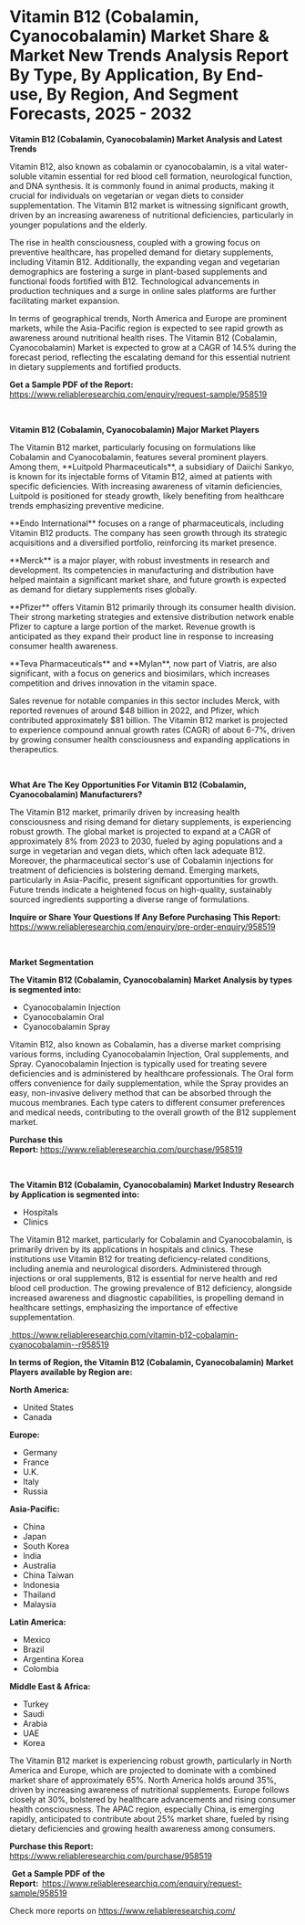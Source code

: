<p><h1>Vitamin B12 (Cobalamin, Cyanocobalamin) Market Share & Market New Trends Analysis Report By Type, By Application, By End-use, By Region, And Segment Forecasts, 2025 - 2032</h1></p><p><strong>Vitamin B12 (Cobalamin, Cyanocobalamin) Market Analysis and Latest Trends</strong></p>
<p><p>Vitamin B12, also known as cobalamin or cyanocobalamin, is a vital water-soluble vitamin essential for red blood cell formation, neurological function, and DNA synthesis. It is commonly found in animal products, making it crucial for individuals on vegetarian or vegan diets to consider supplementation. The Vitamin B12 market is witnessing significant growth, driven by an increasing awareness of nutritional deficiencies, particularly in younger populations and the elderly. </p><p>The rise in health consciousness, coupled with a growing focus on preventive healthcare, has propelled demand for dietary supplements, including Vitamin B12. Additionally, the expanding vegan and vegetarian demographics are fostering a surge in plant-based supplements and functional foods fortified with B12. Technological advancements in production techniques and a surge in online sales platforms are further facilitating market expansion. </p><p>In terms of geographical trends, North America and Europe are prominent markets, while the Asia-Pacific region is expected to see rapid growth as awareness around nutritional health rises. The Vitamin B12 (Cobalamin, Cyanocobalamin) Market is expected to grow at a CAGR of 14.5% during the forecast period, reflecting the escalating demand for this essential nutrient in dietary supplements and fortified products.</p></p>
<p><strong>Get a Sample PDF of the Report:&nbsp;</strong> <a href="https://www.reliableresearchiq.com/enquiry/request-sample/958519?utm_campaign=2927&utm_medium=2&utm_source=Github&utm_content=ia&utm_term=21032025&utm_id=vitamin-b12-cobalamin-cyanocobalamin">https://www.reliableresearchiq.com/enquiry/request-sample/958519</a></p>
<p>&nbsp;</p>
<p><strong>Vitamin B12 (Cobalamin, Cyanocobalamin) Major Market Players</strong></p>
<p><p>The Vitamin B12 market, particularly focusing on formulations like Cobalamin and Cyanocobalamin, features several prominent players. Among them, **Luitpold Pharmaceuticals**, a subsidiary of Daiichi Sankyo, is known for its injectable forms of Vitamin B12, aimed at patients with specific deficiencies. With increasing awareness of vitamin deficiencies, Luitpold is positioned for steady growth, likely benefiting from healthcare trends emphasizing preventive medicine.</p><p>**Endo International** focuses on a range of pharmaceuticals, including Vitamin B12 products. The company has seen growth through its strategic acquisitions and a diversified portfolio, reinforcing its market presence. </p><p>**Merck** is a major player, with robust investments in research and development. Its competencies in manufacturing and distribution have helped maintain a significant market share, and future growth is expected as demand for dietary supplements rises globally.</p><p>**Pfizer** offers Vitamin B12 primarily through its consumer health division. Their strong marketing strategies and extensive distribution network enable Pfizer to capture a large portion of the market. Revenue growth is anticipated as they expand their product line in response to increasing consumer health awareness.</p><p>**Teva Pharmaceuticals** and **Mylan**, now part of Viatris, are also significant, with a focus on generics and biosimilars, which increases competition and drives innovation in the vitamin space.</p><p>Sales revenue for notable companies in this sector includes Merck, with reported revenues of around $48 billion in 2022, and Pfizer, which contributed approximately $81 billion. The Vitamin B12 market is projected to experience compound annual growth rates (CAGR) of about 6-7%, driven by growing consumer health consciousness and expanding applications in therapeutics.</p></p>
<p>&nbsp;</p>
<p><strong>What Are The Key Opportunities For Vitamin B12 (Cobalamin, Cyanocobalamin) Manufacturers?</strong></p>
<p><p>The Vitamin B12 market, primarily driven by increasing health consciousness and rising demand for dietary supplements, is experiencing robust growth. The global market is projected to expand at a CAGR of approximately 8% from 2023 to 2030, fueled by aging populations and a surge in vegetarian and vegan diets, which often lack adequate B12. Moreover, the pharmaceutical sector's use of Cobalamin injections for treatment of deficiencies is bolstering demand. Emerging markets, particularly in Asia-Pacific, present significant opportunities for growth. Future trends indicate a heightened focus on high-quality, sustainably sourced ingredients supporting a diverse range of formulations.</p></p>
<p><strong>Inquire or Share Your Questions If Any Before Purchasing This Report:</strong> <a href="https://www.reliableresearchiq.com/enquiry/pre-order-enquiry/958519?utm_campaign=2927&utm_medium=2&utm_source=Github&utm_content=ia&utm_term=21032025&utm_id=vitamin-b12-cobalamin-cyanocobalamin">https://www.reliableresearchiq.com/enquiry/pre-order-enquiry/958519</a></p>
<p>&nbsp;</p>
<p><strong>Market Segmentation</strong></p>
<p><strong>The Vitamin B12 (Cobalamin, Cyanocobalamin) Market Analysis by types is segmented into:</strong></p>
<p><ul><li>Cyanocobalamin Injection</li><li>Cyanocobalamin Oral</li><li>Cyanocobalamin Spray</li></ul></p>
<p><p>Vitamin B12, also known as Cobalamin, has a diverse market comprising various forms, including Cyanocobalamin Injection, Oral supplements, and Spray. Cyanocobalamin Injection is typically used for treating severe deficiencies and is administered by healthcare professionals. The Oral form offers convenience for daily supplementation, while the Spray provides an easy, non-invasive delivery method that can be absorbed through the mucous membranes. Each type caters to different consumer preferences and medical needs, contributing to the overall growth of the B12 supplement market.</p></p>
<p><strong>Purchase this Report:&nbsp;</strong><a href="https://www.reliableresearchiq.com/purchase/958519?utm_campaign=2927&utm_medium=2&utm_source=Github&utm_content=ia&utm_term=21032025&utm_id=vitamin-b12-cobalamin-cyanocobalamin">https://www.reliableresearchiq.com/purchase/958519</a></p>
<p>&nbsp;</p>
<p><strong>The Vitamin B12 (Cobalamin, Cyanocobalamin) Market Industry Research by Application is segmented into:</strong></p>
<p><ul><li>Hospitals</li><li>Clinics</li></ul></p>
<p><p>The Vitamin B12 market, particularly for Cobalamin and Cyanocobalamin, is primarily driven by its applications in hospitals and clinics. These institutions use Vitamin B12 for treating deficiency-related conditions, including anemia and neurological disorders. Administered through injections or oral supplements, B12 is essential for nerve health and red blood cell production. The growing prevalence of B12 deficiency, alongside increased awareness and diagnostic capabilities, is propelling demand in healthcare settings, emphasizing the importance of effective supplementation.</p></p>
<p><a href="https://www.reliableresearchiq.com/vitamin-b12-cobalamin-cyanocobalamin--r958519?utm_campaign=2927&utm_medium=2&utm_source=Github&utm_content=ia&utm_term=21032025&utm_id=vitamin-b12-cobalamin-cyanocobalamin">&nbsp;https://www.reliableresearchiq.com/vitamin-b12-cobalamin-cyanocobalamin--r958519</a></p>
<p><strong>In terms of Region, the Vitamin B12 (Cobalamin, Cyanocobalamin) Market Players available by Region are:</strong></p>
<p>
    <p> <strong> North America: </strong>
        <ul>
            <li>United States</li>
            <li>Canada</li>
        </ul>
        </p> 
    <p> <strong> Europe: </strong>
        <ul>
            <li>Germany</li>
            <li>France</li>
            <li>U.K.</li>
            <li>Italy</li>
            <li>Russia</li>
        </ul>
        </p> 
    <p> <strong> Asia-Pacific: </strong>
        <ul>
            <li>China</li>
            <li>Japan</li>
            <li>South Korea</li>
            <li>India</li>
            <li>Australia</li>
            <li>China Taiwan</li>
            <li>Indonesia</li>
            <li>Thailand</li>
            <li>Malaysia</li>
        </ul>
        </p> 
    <p> <strong> Latin America: </strong>
        <ul>
            <li>Mexico</li>
            <li>Brazil</li>
            <li>Argentina Korea</li>
            <li>Colombia</li>
        </ul>
        </p> 
    <p> <strong> Middle East & Africa: </strong>
        <ul>
            <li>Turkey</li>
            <li>Saudi</li>
            <li>Arabia</li>
            <li>UAE</li>
            <li>Korea</li>
        </ul>
    </p>
    </p>
<p><p>The Vitamin B12 market is experiencing robust growth, particularly in North America and Europe, which are projected to dominate with a combined market share of approximately 65%. North America holds around 35%, driven by increasing awareness of nutritional supplements. Europe follows closely at 30%, bolstered by healthcare advancements and rising consumer health consciousness. The APAC region, especially China, is emerging rapidly, anticipated to contribute about 25% market share, fueled by rising dietary deficiencies and growing health awareness among consumers.</p></p>
<p><strong>Purchase this Report: </strong><a href="https://www.reliableresearchiq.com/purchase/958519?utm_campaign=2927&utm_medium=2&utm_source=Github&utm_content=ia&utm_term=21032025&utm_id=vitamin-b12-cobalamin-cyanocobalamin">https://www.reliableresearchiq.com/purchase/958519</a></p>
<p>&nbsp;<strong>Get a Sample PDF of the Report:&nbsp;&nbsp;</strong><a href="https://www.reliableresearchiq.com/enquiry/request-sample/958519?utm_campaign=2927&utm_medium=2&utm_source=Github&utm_content=ia&utm_term=21032025&utm_id=vitamin-b12-cobalamin-cyanocobalamin">https://www.reliableresearchiq.com/enquiry/request-sample/958519</a></p>
<p><strong></strong></p>
<p>Check more reports on <a href="https://www.reliableresearchiq.com/?utm_campaign=2927&utm_medium=2&utm_source=Github&utm_content=ia&utm_term=21032025&utm_id=vitamin-b12-cobalamin-cyanocobalamin">https://www.reliableresearchiq.com/</a></p>